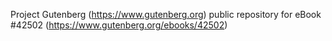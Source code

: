 Project Gutenberg (https://www.gutenberg.org) public repository for eBook #42502 (https://www.gutenberg.org/ebooks/42502)
